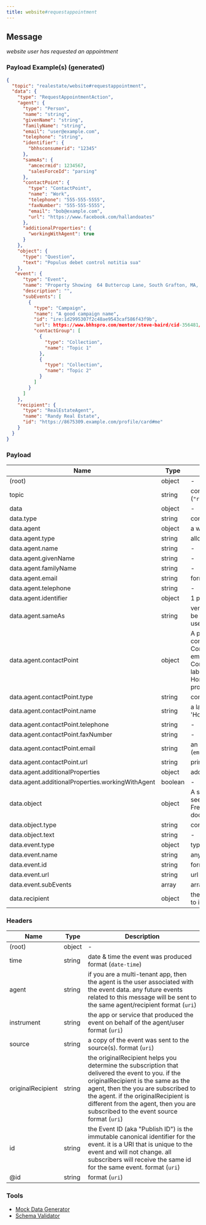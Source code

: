```yaml
---
title: website#requestappointment
---
```


## Message

_website user has requested an appointment_

### Payload Example(s) (generated)

```json
{
  "topic": "realestate/website#requestappointment",
  "data": {
    "type": "RequestAppointmentAction",
    "agent": {
      "type": "Person",
      "name": "string",
      "givenName": "string",
      "familyName": "string",
      "email": "user@example.com",
      "telephone": "string",
      "identifier": {
        "bhhsconsumerid": "12345"
      },
      "sameAs": {
        "amcecrmid": 1234567,
        "salesForceId": "parsing"
      },
      "contactPoint": {
        "type": "ContactPoint",
        "name": "Work",
        "telephone": "555-555-5555",
        "faxNumber": "555-555-5555",
        "email": "bob@example.com",
        "url": "https://www.facebook.com/hallandoates"
      },
      "additionalProperties": {
        "workingWithAgent": true
      }
    },
    "object": {
      "type": "Question",
      "text": "Populus debet control notitia sua"
    },
   "event": {
      "type": "Event",
      "name": "Property Showing  64 Buttercup Lane, South Grafton, MA, USA",
      "description": "",
      "subEvents": [
        {
          "type": "Campaign",
          "name": "A good campaign name",
          "id": "ire:1d2995307f2c48ae9543caf586f43f9b",
          "url": https://www.bhhspro.com/mentor/steve-baird/cid-356481/oh/889-hartford-drive-44035/pid-338005633,
          "contactGroup": [
            {
              "type": "Collection",
              "name": "Topic 1"
            },
            {
              "type": "Collection",
              "name": "Topic 2"
            }
          ]
        }
      ]
    },
    "recipient": {
      "type": "RealEstateAgent",
      "name": "Randy Real Estate",
      "id": "https://8675309.example.com/profile/card#me"
    }
  }
}
```

### Payload

| Name                                             | Type    | Description                                                                                                                                                                                                                                                                                 |
| ------------------------------------------------ | ------- | ------------------------------------------------------------------------------------------------------------------------------------------------------------------------------------------------------------------------------------------------------------------------------------------- |
| (root)                                           | object  | -                                                                                                                                                                                                                                                                                           |
| topic                                            | string  | const (`"realestate/website#requestappointment"`)                                                                                                                                                                                                                                           |
| data                                             | object  | -                                                                                                                                                                                                                                                                                           |
| data.type                                        | string  | const (`"RequestAppointmentAction"`)                                                                                                                                                                                                                                                        |
| data.agent                                       | object  | a website user/visitor                                                                                                                                                                                                                                                                      |
| data.agent.type                                  | string  | allowed (`"Person"`, `"Contact"`)                                                                                                                                                                                                                                                           |
| data.agent.name                                  | string  | -                                                                                                                                                                                                                                                                                           |
| data.agent.givenName                             | string  | -                                                                                                                                                                                                                                                                                           |
| data.agent.familyName                            | string  | -                                                                                                                                                                                                                                                                                           |
| data.agent.email                                 | string  | format (`email`)                                                                                                                                                                                                                                                                            |
| data.agent.telephone                             | string  | -                                                                                                                                                                                                                                                                                           |
| data.agent.identifier                            | object  | 1 properties                                                                                                                                                                                                                                                                                |
| data.agent.sameAs                                | string  | vendor specific identifier for the user can be shared with other vendors to identify the user format (`uri`)                                                                                                                                                                                |
| data.agent.contactPoint                          | object  | A point of contact for the entity. By convention in the real estate domain, ContactPoints are preferred over telephone, email, and faxNumber so the ContactPoint.name property can be used to label values for example, Work Telephone, Home, as named contactPoint values. >= 3 properties |
| data.agent.contactPoint.type                     | string  | const (`"ContactPoint"`)                                                                                                                                                                                                                                                                    |
| data.agent.contactPoint.name                     | string  | a label for the contactPoint, i.e. 'Work', or 'Home'                                                                                                                                                                                                                                        |
| data.agent.contactPoint.telephone                | string  | -                                                                                                                                                                                                                                                                                           |
| data.agent.contactPoint.faxNumber                | string  | -                                                                                                                                                                                                                                                                                           |
| data.agent.contactPoint.email                    | string  | an email address for the item. format (`email`)                                                                                                                                                                                                                                             |
| data.agent.contactPoint.url                      | string  | primary URL for the item. format (`uri`)                                                                                                                                                                                                                                                    |
| data.agent.additionalProperties                  | object  | additional properties for the website user                                                                                                                                                                                                                                                  |
| data.agent.additionalProperties.workingWithAgent | boolean | -                                                                                                                                                                                                                                                                                           |
| data.object                                      | object  | A specific question - e.g. from a user seeking answers online, or collected in a Frequently Asked Questions (FAQ) document.                                                                                                                                                                 |
| data.object.type                                 | string  | const (`"Question"`)                                                                                                                                                                                                                                                                        |
| data.object.text                                 | string  | -                                                                                                                                                                                                                                                                                           |
| data.event.type                                  | object  | type of the event e.g Campaign                                                                                                                                                                                                                                                              |
| data.event.name                                  | string  | any string name                                                                                                                                                                                                                                                                             |
| data.event.id                                    | string  | format (`uri`)                                                                                                                                                                                                                                                                              |
| data.event.url                                   | string  | url of the event                                                                                                                                                                                                                                                                            |
| data.event.subEvents                             | array   | array of subEvents                                                                                                                                                                                                                                                                          |
| data.recipient                                   | object  | the recipient of an object or action referred to in the message                                                                                                                                                                                                                             |

### Headers

| Name              | Type   | Description                                                                                                                                                                                                                                                                                               |
| ----------------- | ------ | --------------------------------------------------------------------------------------------------------------------------------------------------------------------------------------------------------------------------------------------------------------------------------------------------------- |
| (root)            | object | -                                                                                                                                                                                                                                                                                                         |
| time              | string | date & time the event was produced format (`date-time`)                                                                                                                                                                                                                                                   |
| agent             | string | if you are a multi-tenant app, then the agent is the user associated with the event data. any future events related to this message will be sent to the same agent/recipient format (`uri`)                                                                                                               |
| instrument        | string | the app or service that produced the event on behalf of the agent/user format (`uri`)                                                                                                                                                                                                                     |
| source            | string | a copy of the event was sent to the source(s). format (`uri`)                                                                                                                                                                                                                                             |
| originalRecipient | string | the originalRecipient helps you determine the subscription that delivered the event to you. if the originalRecipient is the same as the agent, then the you are subscribed to the agent. if the originalRecipient is different from the agent, then you are subscribed to the event source format (`uri`) |
| id                | string | the Event ID (aka "Publish ID") is the immutable canonical identifier for the event. it is a URI that is unique to the event and will not change. all subscribers will receive the same id for the same event. format (`uri`)                                                                             |
| @id               | string | format (`uri`)                                                                                                                                                                                                                                                                                            |

### Tools

- [Mock Data Generator](/tools/mock-data-generator)
- [Schema Validator](/tools/validate)
